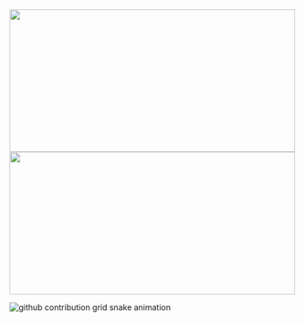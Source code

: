 <div>
<img height="250px" width="500px" src="https://github-readme-stats.vercel.app/api?username=glauberperez&theme=chartreuse-dark&show_icons=true">
<img height="250px" width="500px" src="https://github-readme-stats.vercel.app/api/top-langs/?username=glauberperez&layout=compact&theme=chartreuse-dark">
</div>




![github contribution grid snake animation](https://raw.githubusercontent.com/glauberperez/glauberperez/output/github-contribution-grid-snake.svg)
